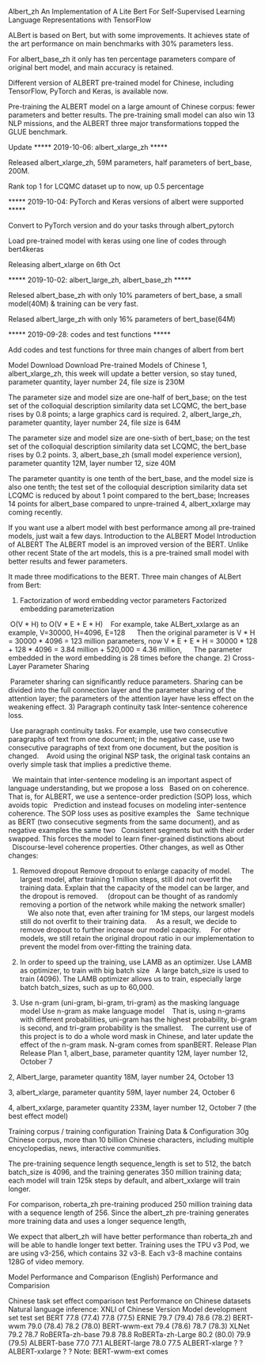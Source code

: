 Albert_zh
An Implementation of A Lite Bert For Self-Supervised Learning Language Representations with TensorFlow

ALBert is based on Bert, but with some improvements. It achieves state of the art performance on main benchmarks with 30% parameters less.

For albert_base_zh it only has ten percentage parameters compare of original bert model, and main accuracy is retained.

Different version of ALBERT pre-trained model for Chinese, including TensorFlow, PyTorch and Keras, is available now.

Pre-training the ALBERT model on a large amount of Chinese corpus: fewer parameters and better results. The pre-training small model can also win 13 NLP missions, and the ALBERT three major transformations topped the GLUE benchmark.

Update
***** 2019-10-06: albert_xlarge_zh *****

Released albert_xlarge_zh, 59M parameters, half parameters of bert_base, 200M.

Rank top 1 for LCQMC dataset up to now, up 0.5 percentage

***** 2019-10-04: PyTorch and Keras versions of albert were supported *****

Convert to PyTorch version and do your tasks through albert_pytorch

Load pre-trained model with keras using one line of codes through bert4keras

Releasing albert_xlarge on 6th Oct

***** 2019-10-02: albert_large_zh, albert_base_zh *****

Relesed albert_base_zh with only 10% parameters of bert_base, a small model(40M) & training can be very fast.

Relased albert_large_zh with only 16% parameters of bert_base(64M)

***** 2019-09-28: codes and test functions *****

Add codes and test functions for three main changes of albert from bert

Model Download Download Pre-trained Models of Chinese
1, albert_xlarge_zh, this week will update a better version, so stay tuned, parameter quantity, layer number 24, file size is 230M

The parameter size and model size are one-half of bert_base; on the test set of the colloquial description similarity data set LCQMC, the bert_base rises by 0.8 points; a large graphics card is required.
2, albert_large_zh, parameter quantity, layer number 24, file size is 64M

The parameter size and model size are one-sixth of bert_base; on the test set of the colloquial description similarity data set LCQMC, the bert_base rises by 0.2 points.
3, albert_base_zh (small model experience version), parameter quantity 12M, layer number 12, size 40M

The parameter quantity is one tenth of the bert_base, and the model size is also one tenth; the test set of the colloquial description similarity data set LCQMC is reduced by about 1 point compared to the bert_base;
Increases 14 points for albert_base compared to unpre-trained
4, albert_xxlarge may coming recently.

If you want use a albert model with best performance among all pre-trained models, just wait a few days.
Introduction to the ALBERT Model Introduction of ALBERT
The ALBERT model is an improved version of the BERT. Unlike other recent State of the art models, this is a pre-trained small model with better results and fewer parameters.

It made three modifications to the BERT. Three main changes of ALBert from Bert:

1) Factorization of word embedding vector parameters Factorized embedding parameterization

 O(V * H) to O(V * E + E * H)
 
 For example, take ALBert_xxlarge as an example, V=30000, H=4096, E=128
   
 Then the original parameter is V * H = 30000 * 4096 = 123 million parameters, now V * E + E * H = 30000 * 128 + 128 * 4096 = 3.84 million + 520,000 = 4.36 million,
   
 The parameter embedded in the word embedding is 28 times before the change.
2) Cross-Layer Parameter Sharing

 Parameter sharing can significantly reduce parameters. Sharing can be divided into the full connection layer and the parameter sharing of the attention layer; the parameters of the attention layer have less effect on the weakening effect.
3) Paragraph continuity task Inter-sentence coherence loss.

 Use paragraph continuity tasks. For example, use two consecutive paragraphs of text from one document; in the negative case, use two consecutive paragraphs of text from one document, but the position is changed.
 
 Avoid using the original NSP task, the original task contains an overly simple task that implies a predictive theme.

  We maintain that inter-sentence modeling is an important aspect of language understanding, but we propose a loss
  Based on on coherence. That is, for ALBERT, we use a sentence-order prediction (SOP) loss, which avoids topic
  Prediction and instead focuses on modeling inter-sentence coherence. The SOP loss uses as positive examples the
  Same technique as BERT (two consecutive segments from the same document), and as negative examples the same two
  Consistent segments but with their order swapped. This forces the model to learn finer-grained distinctions about
  Discourse-level coherence properties.
Other changes, as well as Other changes:

1) Removed dropout Remove dropout to enlarge capacity of model.
    The largest model, after training 1 million steps, still did not overfit the training data. Explain that the capacity of the model can be larger, and the dropout is removed.
    (dropout can be thought of as randomly removing a portion of the network while making the network smaller)
    We also note that, even after training for 1M steps, our largest models still do not overfit to their training data.
    As a result, we decide to remove dropout to further increase our model capacity.
    For other models, we still retain the original dropout ratio in our implementation to prevent the model from over-fitting the training data.
    
2) In order to speed up the training, use LAMB as an optimizer. Use LAMB as optimizer, to train with big batch size
  A large batch_size is used to train (4096). The LAMB optimizer allows us to train, especially large batch batch_sizes, such as up to 60,000.

3) Use n-gram (uni-gram, bi-gram, tri-gram) as the masking language model Use n-gram as make language model
   That is, using n-grams with different probabilities, uni-gram has the highest probability, bi-gram is second, and tri-gram probability is the smallest.
   The current use of this project is to do a whole word mask in Chinese, and later update the effect of the n-gram mask. N-gram comes from spanBERT.
Release Plan Release Plan
1, albert_base, parameter quantity 12M, layer number 12, October 7

2, Albert_large, parameter quantity 18M, layer number 24, October 13

3, albert_xlarge, parameter quantity 59M, layer number 24, October 6

4, albert_xxlarge, parameter quantity 233M, layer number 12, October 7 (the best effect model)

Training corpus / training configuration Training Data & Configuration
30g Chinese corpus, more than 10 billion Chinese characters, including multiple encyclopedias, news, interactive communities.

The pre-training sequence length sequence_length is set to 512, the batch batch_size is 4096, and the training generates 350 million training data; each model will train 125k steps by default, and albert_xxlarge will train longer.

For comparison, roberta_zh pre-training produced 250 million training data with a sequence length of 256. Since the albert_zh pre-training generates more training data and uses a longer sequence length,

We expect that albert_zh will have better performance than roberta_zh and will be able to handle longer text better.
Training uses the TPU v3 Pod, we are using v3-256, which contains 32 v3-8. Each v3-8 machine contains 128G of video memory.

Model Performance and Comparison (English) Performance and Comparision






Chinese task set effect comparison test Performance on Chinese datasets
Natural language inference: XNLI of Chinese Version
Model development set test set
BERT 77.8 (77.4) 77.8 (77.5)
ERNIE 79.7 (79.4) 78.6 (78.2)
BERT-wwm 79.0 (78.4) 78.2 (78.0)
BERT-wwm-ext 79.4 (78.6) 78.7 (78.3)
XLNet 79.2 78.7
RoBERTa-zh-base 79.8 78.8
RoBERTa-zh-Large 80.2 (80.0) 79.9 (79.5)
ALBERT-base 77.0 77.1
ALBERT-large 78.0 77.5
ALBERT-xlarge ? ?
ALBERT-xxlarge ? ?
Note: BERT-wwm-ext comes
